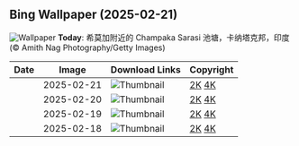 
  ## Bing Wallpaper (2025-02-21)
  ![Wallpaper](https://cn.bing.com/th?id=OHR.ChampakaSarasi_ZH-CN0254940579_UHD.jpg&w=1024) **Today**: 希莫加附近的 Champaka Sarasi 池塘，卡纳塔克邦，印度 (© Amith Nag Photography/Getty Images)
  


  | Date       | Image      | Download Links    | Copyright    |
  |------------|------------|-------------------|--------------|
    | 2025-02-21 | ![Thumbnail](https://cn.bing.com/th?id=OHR.ChampakaSarasi_ZH-CN0254940579_UHD.jpg&w=384&h=216) | [2K](https://cn.bing.com/th?id=OHR.ChampakaSarasi_ZH-CN0254940579_UHD.jpg&w=2560&h=1440) [4K](https://cn.bing.com/th?id=OHR.ChampakaSarasi_ZH-CN0254940579_UHD.jpg&w=3840&h=2160) | 希莫加附近的 Champaka Sarasi 池塘，卡纳塔克邦，印度 (© Amith Nag Photography/Getty Images) |
    | 2025-02-20 | ![Thumbnail](https://cn.bing.com/th?id=OHR.CanadaDeer_ZH-CN0631345798_UHD.jpg&w=384&h=216) | [2K](https://cn.bing.com/th?id=OHR.CanadaDeer_ZH-CN0631345798_UHD.jpg&w=2560&h=1440) [4K](https://cn.bing.com/th?id=OHR.CanadaDeer_ZH-CN0631345798_UHD.jpg&w=3840&h=2160) | 马鹿，加拿大 (© Delbars/Getty Images) |
    | 2025-02-19 | ![Thumbnail](https://cn.bing.com/th?id=OHR.IceHoleOtter_ZH-CN0106321041_UHD.jpg&w=384&h=216) | [2K](https://cn.bing.com/th?id=OHR.IceHoleOtter_ZH-CN0106321041_UHD.jpg&w=2560&h=1440) [4K](https://cn.bing.com/th?id=OHR.IceHoleOtter_ZH-CN0106321041_UHD.jpg&w=3840&h=2160) | 欧亚水獭，莱利斯塔德，荷兰 (© Ernst Dirksen/Minden Pictures) |
    | 2025-02-18 | ![Thumbnail](https://cn.bing.com/th?id=OHR.BlueBelize_ZH-CN9875040666_UHD.jpg&w=384&h=216) | [2K](https://cn.bing.com/th?id=OHR.BlueBelize_ZH-CN9875040666_UHD.jpg&w=2560&h=1440) [4K](https://cn.bing.com/th?id=OHR.BlueBelize_ZH-CN9875040666_UHD.jpg&w=3840&h=2160) | 大蓝洞，伯利兹 (© JamiesOnAMission/Shutterstock) |